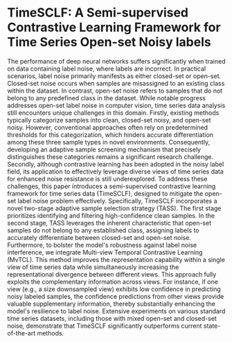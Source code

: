 # TimeSCLF: A Semi-supervised Contrastive Learning Framework for Time Series Open-set Noisy labels

The performance of deep neural networks suffers significantly when trained on data containing label noise, where labels are incorrect. In practical scenarios, label noise primarily manifests as either closed-set or open-set. Closed-set noise occurs when samples are misassigned to an existing class within the dataset. In contrast, open-set noise refers to samples that do not belong to any predefined class in the dataset. While notable progress addresses open-set label noise in computer vision, time series data analysis still encounters unique challenges in this domain.
Firstly, existing methods typically categorize samples into clean, closed-set noisy, and open-set noisy. However, conventional approaches often rely on predetermined thresholds for this categorization, which hinders accurate differentiation among these three sample types in novel environments. Consequently, developing an adaptive sample screening mechanism that precisely distinguishes these categories remains a significant research challenge. Secondly, although contrastive learning has been adopted in the noisy label field, its application to effectively leverage diverse views of time series data for enhanced noise resistance is still underexplored.
To address these challenges, this paper introduces a semi-supervised contrastive learning framework for time series data (TimeSCLF), designed to mitigate the open-set label noise problem effectively. Specifically, TimeSCLF incorporates a novel two-stage adaptive sample selection strategy (TASS). The first stage prioritizes identifying and filtering high-confidence clean samples. In the second stage, TASS leverages the inherent characteristic that open-set samples do not belong to any established class, assigning labels to accurately differentiate between closed-set and open-set noise.
Furthermore, to bolster the model's robustness against label noise interference, we integrate Multi-view Temporal Contrastive Learning (MvTCL). This method improves the representation capability within a single view of time series data while simultaneously increasing the representational divergence between different views. This approach fully exploits the complementary information across views. For instance, if one view (e.g., a size downsampled view) exhibits low confidence in predicting noisy labeled samples, the confidence predictions from other views provide valuable supplementary information, thereby substantially enhancing the model's resilience to label noise.
Extensive experiments on various standard time series datasets, including those with mixed open-set and closed-set noise, demonstrate that TimeSCLF significantly outperforms current state-of-the-art methods. 

